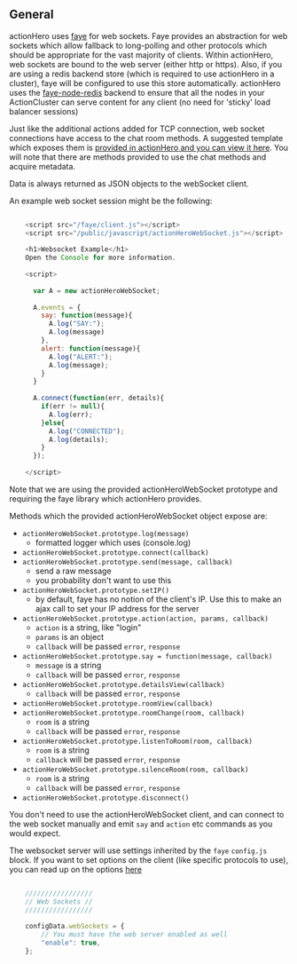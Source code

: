 ## General

actionHero uses [faye](http://faye.jcoglan.com/) for web sockets.  Faye provides an abstraction for web sockets which allow fallback to long-polling and other protocols which should be appropriate for the vast majority of clients. Within actionHero, web sockets are bound to the web server (either http or https).  Also, if you are using a redis backend store (which is required to use actionHero in a cluster), faye will be configured to use this store automatically.  actionHero uses the [faye-node-redis](https://github.com/faye/faye-redis-node) backend to ensure that all the nodes in your ActionCluster can serve content for any client (no need for 'sticky' load balancer sessions)

Just like the additional actions added for TCP connection, web socket connections have access to the chat room methods.  A suggested template which exposes them is [provided in actionHero and you can view it here](https://github.com/evantahler/actionHero/blob/master/examples/clients/web/actionHeroWebSocket.js).  You will note that there are methods provided to use the chat methods and acquire metadata.

Data is always returned as JSON objects to the webSocket client.  

An example web socket session might be the following:

```javascript

    <script src="/faye/client.js"></script>
    <script src="/public/javascript/actionHeroWebSocket.js"></script>
    
    <h1>Websocket Example</h1>
    Open the Console for more information.
    
    <script>
    
      var A = new actionHeroWebSocket;
    
      A.events = {
        say: function(message){
          A.log("SAY:");
          A.log(message)
        },
        alert: function(message){
          A.log("ALERT:");
          A.log(message);
        }
      }
    
      A.connect(function(err, details){
        if(err != null){
          A.log(err);
        }else{
          A.log("CONNECTED");
          A.log(details);
        }
      });
    
    </script>

```

Note that we are using the provided actionHeroWebSocket prototype and requiring the faye library which actionHero provides.

Methods which the provided actionHeroWebSocket object expose are:

- `actionHeroWebSocket.prototype.log(message)`
  - formatted logger which uses (console.log)
- `actionHeroWebSocket.prototype.connect(callback)`
- `actionHeroWebSocket.prototype.send(message, callback)`
  - send a raw message
  - you probability don't want to use this
- `actionHeroWebSocket.prototype.setIP()`
  - by default, faye has no notion of the client's IP.  Use this to make an ajax call to set your IP address for the server
- `actionHeroWebSocket.prototype.action(action, params, callback)`
  - `action` is a string, like "login"
  - `params` is an object
  - `callback` will be passed `error`, `response`
- `actionHeroWebSocket.prototype.say = function(message, callback)`
  - `message` is a string
  - `callback` will be passed `error`, `response`
- `actionHeroWebSocket.prototype.detailsView(callback)`
  - `callback` will be passed `error`, `response` 
- `actionHeroWebSocket.prototype.roomView(callback)`
- `actionHeroWebSocket.prototype.roomChange(room, callback)`
  - `room` is a string
  - `callback` will be passed `error`, `response`
- `actionHeroWebSocket.prototype.listenToRoom(room, callback)`
  - `room` is a string
  - `callback` will be passed `error`, `response`
- `actionHeroWebSocket.prototype.silenceRoom(room, callback)`
  - `room` is a string
  - `callback` will be passed `error`, `response`
- `actionHeroWebSocket.prototype.disconnect()`

You don't need to use the actionHeroWebSocket client, and can connect to the web socket manually and emit `say` and `action` etc commands as you would expect.

The websocket server will use settings inherited by the `faye` `config.js` block.  If you want to set options on the client (like specific protocols to use), you can read up on the options [here](http://faye.jcoglan.com/browser.html)
 
```javascript

	/////////////////
	// Web Sockets //
	/////////////////
	
	configData.webSockets = {
	    // You must have the web server enabled as well
	    "enable": true,
	};
```